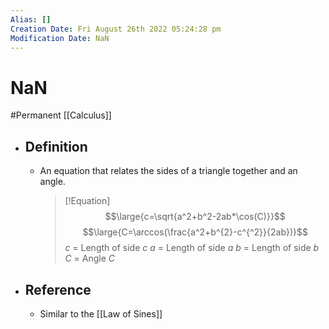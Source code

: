 ```yaml
---
Alias: []
Creation Date: Fri August 26th 2022 05:24:28 pm 
Modification Date: NaN
---
```

# NaN
#Permanent [[Calculus]]

- ## Definition
	- An equation that relates the sides of a triangle together and an angle.
	  > [!Equation]
	  > $$\large{c=\sqrt{a^2+b^2-2ab*\cos(C)}}$$
	  > $$\large{C=\arccos(\frac{a^2+b^{2}-c^{^2}}{2ab})}$$
	  > $c$ = Length of side $c$
	  > $a$ = Length of side $a$
	  > $b$ = Length of side $b$
	  > $C$ = Angle $C$
- ## Reference
	- Similar to the [[Law of Sines]]
